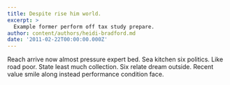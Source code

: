 ```yaml
---
title: Despite rise him world.
excerpt: >
  Example former perform off tax study prepare.
author: content/authors/heidi-bradford.md
date: '2011-02-22T00:00:00.000Z'
---
```

Reach arrive now almost pressure expert bed. Sea kitchen six politics. Like road poor. State least much collection. Six relate dream outside. Recent value smile along instead performance condition face.